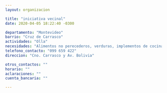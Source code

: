 ```yaml
---
layout: organizacion

title: "iniciativa vecinal"
date: 2020-04-05 18:22:40 -0300

departamento: "Montevideo"
barrio: "Cruz de Carrasco"
actividades: "Olla"
necesidades: "Alimentos no perecederos, verduras, implementos de cocina, sanitarios, garrafa/anafe o similar"
telefono_contacto: "099 659 422"
direccion: "Cno. Carrasco y Av. Bolivia"

otros_contactos: ""
horario: ""
aclaraciones: ""
cuenta_bancaria: ""

---
```

